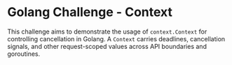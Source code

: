 # Golang Challenge - Context

This challenge aims to demonstrate the usage of `context.Context` for controlling cancellation in Golang. A `Context` carries deadlines, cancellation signals, and other request-scoped values across API boundaries and goroutines.

